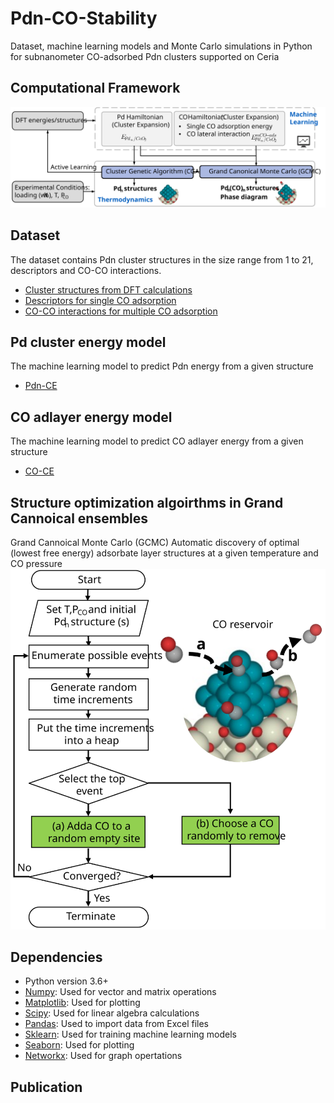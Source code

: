 # Pdn-CO-Stability
 Dataset, machine learning models and Monte Carlo simulations in Python for subnanometer CO-adsorbed Pdn clusters supported on Ceria


## Computational Framework 
![framework](docs/framework.svg)

## Dataset 
The dataset contains Pdn cluster structures in the size range from 1 to 21, descriptors and CO-CO interactions.
- [Cluster structures from DFT calculations](/dataset/DFT_structures)
- [Descriptors for single CO adsorption](/dataset/descriptors)
- [CO-CO interactions for multiple CO adsorption](/dataset/interactions)

## Pd cluster energy model 
The machine learning model to predict Pdn energy from a given structure
- [Pdn-CE](/Pdn-CE)

## CO adlayer energy model 
The machine learning model to predict CO adlayer energy from a given structure
- [CO-CE](/CO-CE)

## Structure optimization algoirthms in Grand Cannoical ensembles 
Grand Cannoical Monte Carlo (GCMC)
Automatic discovery of optimal (lowest free energy) adsorbate layer structures at a given temperature and CO pressure 
![Operators](/GCMC/GCMC_flowchart.svg)

## Dependencies 
- Python version 3.6+
- [Numpy](https://numpy.org/): Used for vector and matrix operations
- [Matplotlib](https://matplotlib.org/): Used for plotting
- [Scipy](https://www.scipy.org/): Used for linear algebra calculations
- [Pandas](https://pandas.pydata.org/): Used to import data from Excel files
- [Sklearn](https://scikit-learn.org/stable/): Used for training machine learning models
- [Seaborn](https://seaborn.pydata.org/): Used for plotting
- [Networkx](https://networkx.github.io/): Used for graph opertations


## Publication